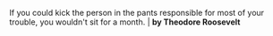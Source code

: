 If you could kick the person in the pants responsible for most of your trouble, you wouldn't sit for a month. | **by Theodore Roosevelt**